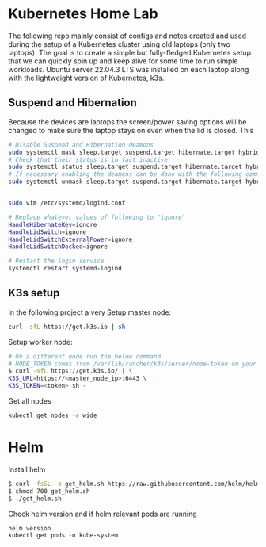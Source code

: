 # Kubernetes Home Lab

The following repo mainly consist of configs and notes created and used during the setup of a Kubernetes cluster using old laptops (only two laptops). The goal is to create a simple but fully-fledged Kubernetes setup that we can quickly spin up and keep alive for some time to run simple workloads. Ubuntu server 22.04.3 LTS was installed on each laptop along with the lightweight version of Kubernetes, k3s.

## Suspend and Hibernation
Because the devices are laptops the screen/power saving options will be changed to make sure the laptop stays on even when the lid is closed. This 

```bash
# Disable Suspend and Hibernation deamons 
sudo systemctl mask sleep.target suspend.target hibernate.target hybrid-sleep.target
# Check that their status is in fact inactive 
sudo systemctl status sleep.target suspend.target hibernate.target hybrid-sleep.target
# If necessary enabling the deamons can be done with the following command:
sudo systemctl unmask sleep.target suspend.target hibernate.target hybrid-sleep.target


sudo vim /etc/systemd/logind.conf

# Replace whatever values of following to "ignore"
HandleHibernateKey=ignore
HandleLidSwitch=ignore
HandleLidSwitchExternalPower=ignore
HandleLidSwitchDocked=ignore

# Restart the login service
systemctl restart systemd-logind
```

## K3s setup
In the following project a very 
Setup master node:
```bash
curl -sfL https://get.k3s.io | sh - 
```

Setup worker node:
```bash
# On a different node run the below command. 
# NODE_TOKEN comes from /var/lib/rancher/k3s/server/node-token on your server (master node)
$ curl -sfL https://get.k3s.io/ | \
K3S_URL=https://<master_node_ip>:6443 \
K3S_TOKEN=<token> sh -
```

Get all nodes
```bash
kubectl get nodes -o wide
```

# Helm
Install helm

```bash
$ curl -fsSL -o get_helm.sh https://raw.githubusercontent.com/helm/helm/main/scripts/get-helm-3
$ chmod 700 get_helm.sh
$ ./get_helm.sh
```

Check helm version and if helm relevant pods are running
```
helm version
kubectl get pods -n kube-system
```
